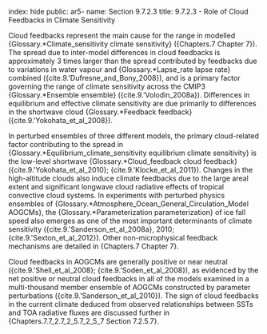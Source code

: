 index: hide
public: ar5-
name: Section 9.7.2.3
title: 9.7.2.3 - Role of Cloud Feedbacks in Climate Sensitivity

Cloud feedbacks represent the main cause for the range in modelled {Glossary.*Climate_sensitivity climate sensitivity} ({Chapters.7 Chapter 7}). The spread due to inter-model differences in cloud feedbacks is approximately 3 times larger than the spread contributed by feedbacks due to variations in water vapour and {Glossary.*Lapse_rate lapse rate} combined ({cite.9.'Dufresne_and_Bony_2008}), and is a primary factor governing the range of climate sensitivity across the CMIP3 {Glossary.*Ensemble ensemble} ({cite.9.'Volodin_2008a}). Differences in equilibrium and effective climate sensitivity are due primarily to differences in the shortwave cloud {Glossary.*Feedback feedback} ({cite.9.'Yokohata_et_al_2008}).

In perturbed ensembles of three different models, the primary cloud-related factor contributing to the spread in {Glossary.*Equilibrium_climate_sensitivity equilibrium climate sensitivity} is the low-level shortwave {Glossary.*Cloud_feedback cloud feedback} ({cite.9.'Yokohata_et_al_2010}; {cite.9.'Klocke_et_al_2011}). Changes in the high-altitude clouds also induce climate feedbacks due to the large areal extent and significant longwave cloud radiative effects of tropical convective cloud systems. In experiments with perturbed physics ensembles of {Glossary.*Atmosphere_Ocean_General_Circulation_Model AOGCMs}, the {Glossary.*Parameterization parameterization} of ice fall speed also emerges as one of the most important determinants of climate sensitivity ({cite.9.'Sanderson_et_al_2008a}, 2010; {cite.9.'Sexton_et_al_2012}). Other non-microphysical feedback mechanisms are detailed in {Chapters.7 Chapter 7}.

Cloud feedbacks in AOGCMs are generally positive or near neutral ({cite.9.'Shell_et_al_2008}; {cite.9.'Soden_et_al_2008}), as evidenced by the net positive or neutral cloud feedbacks in all of the models examined in a multi-thousand member ensemble of AOGCMs constructed by parameter perturbations ({cite.9.'Sanderson_et_al_2010}). The sign of cloud feedbacks in the current climate deduced from observed relationships between SSTs and TOA radiative fluxes are discussed further in {Chapters.7.7_2.7_2_5.7_2_5_7 Section 7.2.5.7}.
